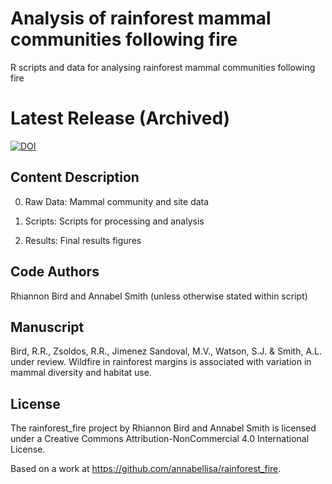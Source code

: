 # Analysis of rainforest mammal communities following fire 
R scripts and data for analysing rainforest mammal communities following fire 

# Latest Release (Archived)
[![DOI](https://zenodo.org/badge/604401015.svg)](https://zenodo.org/records/12131487)

## Content Description

00. Raw Data: Mammal community and site data

01. Scripts: Scripts for processing and analysis

02. Results: Final results figures

## Code Authors

Rhiannon Bird and Annabel Smith (unless otherwise stated within script)

## Manuscript

Bird, R.R., Zsoldos, R.R., Jimenez Sandoval, M.V., Watson, S.J. & Smith, A.L. under review. Wildfire in rainforest margins is associated with variation in mammal diversity and habitat use.

## License

The rainforest_fire project by Rhiannon Bird and Annabel Smith  is licensed under a Creative Commons Attribution-NonCommercial 4.0 International License.

Based on a work at https://github.com/annabellisa/rainforest_fire.